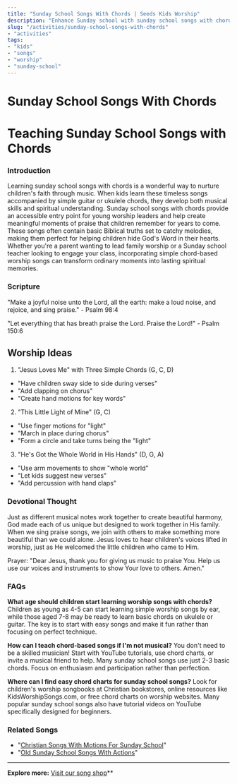 ```yaml
---
title: "Sunday School Songs With Chords | Seeds Kids Worship"
description: "Enhance Sunday school with sunday school songs with chords that teach faith through music. Educational worship resources for children."
slug: "/activities/sunday-school-songs-with-chords"
- "activities"
tags:
- "kids"
- "songs"
- "worship"
- "sunday-school"
---
```


# Sunday School Songs With Chords

# Teaching Sunday School Songs with Chords

### Introduction
Learning sunday school songs with chords is a wonderful way to nurture children's faith through music. When kids learn these timeless songs accompanied by simple guitar or ukulele chords, they develop both musical skills and spiritual understanding. Sunday school songs with chords provide an accessible entry point for young worship leaders and help create meaningful moments of praise that children remember for years to come. These songs often contain basic Biblical truths set to catchy melodies, making them perfect for helping children hide God's Word in their hearts. Whether you're a parent wanting to lead family worship or a Sunday school teacher looking to engage your class, incorporating simple chord-based worship songs can transform ordinary moments into lasting spiritual memories.

### Scripture
"Make a joyful noise unto the Lord, all the earth: make a loud noise, and rejoice, and sing praise." - Psalm 98:4

"Let everything that has breath praise the Lord. Praise the Lord!" - Psalm 150:6

## Worship Ideas
1. "Jesus Loves Me" with Three Simple Chords (G, C, D)
- "Have children sway side to side during verses"
- "Add clapping on chorus"
- "Create hand motions for key words"

2. "This Little Light of Mine" (G, C)
- "Use finger motions for "light"
- "March in place during chorus"
- "Form a circle and take turns being the "light"

3. "He's Got the Whole World in His Hands" (D, G, A)
- "Use arm movements to show "whole world"
- "Let kids suggest new verses"
- "Add percussion with hand claps"

### Devotional Thought
Just as different musical notes work together to create beautiful harmony, God made each of us unique but designed to work together in His family. When we sing praise songs, we join with others to make something more beautiful than we could alone. Jesus loves to hear children's voices lifted in worship, just as He welcomed the little children who came to Him.

Prayer: "Dear Jesus, thank you for giving us music to praise You. Help us use our voices and instruments to show Your love to others. Amen."

### FAQs

**What age should children start learning worship songs with chords?**
Children as young as 4-5 can start learning simple worship songs by ear, while those aged 7-8 may be ready to learn basic chords on ukulele or guitar. The key is to start with easy songs and make it fun rather than focusing on perfect technique.

**How can I teach chord-based songs if I'm not musical?**
You don't need to be a skilled musician! Start with YouTube tutorials, use chord charts, or invite a musical friend to help. Many sunday school songs use just 2-3 basic chords. Focus on enthusiasm and participation rather than perfection.

**Where can I find easy chord charts for sunday school songs?**
Look for children's worship songbooks at Christian bookstores, online resources like KidsWorshipSongs.com, or free chord charts on worship websites. Many popular sunday school songs also have tutorial videos on YouTube specifically designed for beginners.

### Related Songs

- "[Christian Songs With Motions For Sunday School](/activities/christian-songs-with-motions-for-sunday-school/)"
- "[Old Sunday School Songs With Actions](/activities/old-sunday-school-songs-with-actions/)"

---

**Explore more:** [Visit our song shop](https://seedskidsworship.com/shop)**

<!-- Schema Markup -->
<script type="application/ld+json">
{
  "@context": "https://schema.org",
  "@type": "MusicRecording",
  "name": "Sunday School Songs With Chords",
  "byArtist": {
    "@type": "MusicGroup",
    "name": "Seeds Kids Worship"
  },
  "isFamilyFriendly": true,
  "url": "https://seedskidsworship.com/activities/sunday-school-songs-with-chords/"
}
</script>